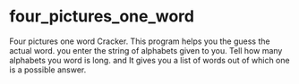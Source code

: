 # four_pictures_one_word
Four pictures one word Cracker. This program helps you the guess the actual word. you enter the string of alphabets given to you. Tell how many alphabets you word is long. and It gives you a list of words out of which one is a possible answer.

